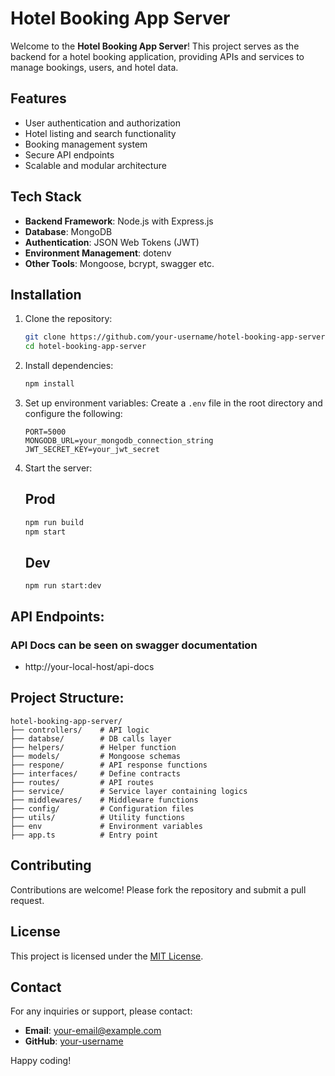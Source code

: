# Hotel Booking App Server

Welcome to the **Hotel Booking App Server**! This project serves as the backend for a hotel booking application, providing APIs and services to manage bookings, users, and hotel data.

## Features

- User authentication and authorization
- Hotel listing and search functionality
- Booking management system
- Secure API endpoints
- Scalable and modular architecture

## Tech Stack

- **Backend Framework**: Node.js with Express.js
- **Database**: MongoDB
- **Authentication**: JSON Web Tokens (JWT)
- **Environment Management**: dotenv
- **Other Tools**: Mongoose, bcrypt, swagger etc.

## Installation

1. Clone the repository:
    ```bash
    git clone https://github.com/your-username/hotel-booking-app-server.git
    cd hotel-booking-app-server
    ```

2. Install dependencies:
    ```bash
    npm install
    ```

3. Set up environment variables:
    Create a `.env` file in the root directory and configure the following:
    ```env
    PORT=5000
    MONGODB_URL=your_mongodb_connection_string
    JWT_SECRET_KEY=your_jwt_secret
    ```

4. Start the server:
   ## Prod
    ```bash
    npm run build
    npm start
    
    ```
    ## Dev
   ```
   npm run start:dev
   ```

## API Endpoints:

### API Docs can be seen on swagger documentation
- http://your-local-host/api-docs

## Project Structure:
```
hotel-booking-app-server/
├── controllers/    # API logic
├── databse/        # DB calls layer
├── helpers/        # Helper function
├── models/         # Mongoose schemas
├── respone/        # API response functions
├── interfaces/     # Define contracts
├── routes/         # API routes
├── service/        # Service layer containing logics
├── middlewares/    # Middleware functions
├── config/         # Configuration files
├── utils/          # Utility functions
├── env             # Environment variables
├── app.ts          # Entry point
```

## Contributing

Contributions are welcome! Please fork the repository and submit a pull request.

## License

This project is licensed under the [MIT License](LICENSE).

## Contact

For any inquiries or support, please contact:
- **Email**: your-email@example.com
- **GitHub**: [your-username](https://github.com/your-username)

Happy coding!

